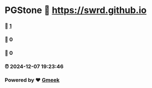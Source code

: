 # PGStone :link: https://swrd.github.io 
### :page_facing_up: [1](https://swrd.github.io/tag.html) 
### :speech_balloon: 0 
### :hibiscus: 0 
### :alarm_clock: 2024-12-07 19:23:46 
### Powered by :heart: [Gmeek](https://github.com/Meekdai/Gmeek)
